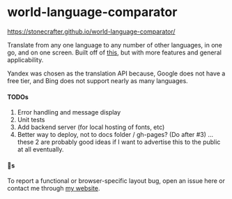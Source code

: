 # world-language-comparator

https://stonecrafter.github.io/world-language-comparator/

Translate from any one language to any number of other languages, in one go, and on one screen. Built off of [this](https://github.com/stonecrafter/nordic-language-comparator/), but with more features and general applicability.

Yandex was chosen as the translation API because, Google does not have a free tier, and Bing does not support nearly as many languages.

#### TODOs
1. Error handling and message display
2. Unit tests
3. Add backend server (for local hosting of fonts, etc)
4. Better way to deploy, not to docs folder / gh-pages? (Do after #3) ... these 2 are probably good ideas if I want to advertise this to the public at all eventually.

#### 🐛s
To report a functional or browser-specific layout bug, open an issue here or contact me through [my website](stoneages.me).
